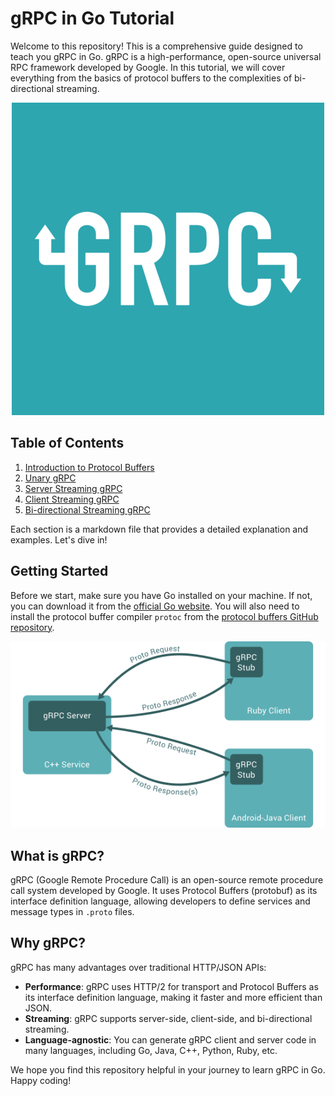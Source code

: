 
# gRPC in Go Tutorial

Welcome to this repository! This is a comprehensive guide designed to teach you gRPC in Go. gRPC is a high-performance, open-source universal RPC framework developed by Google. In this tutorial, we will cover everything from the basics of protocol buffers to the complexities of bi-directional streaming.

<div style="text-align:center">
    <img src="./images/grpc-logo.png" alt="docker logo">
</div>

## Table of Contents

1. [Introduction to Protocol Buffers](./protobuf.md)
2. [Unary gRPC](./unary.md)
3. [Server Streaming gRPC](./server_streaming.md)
4. [Client Streaming gRPC](./client_streaming.md)
5. [Bi-directional Streaming gRPC](./bidirectional_streaming.md)

Each section is a markdown file that provides a detailed explanation and examples. Let's dive in!

## Getting Started

Before we start, make sure you have Go installed on your machine. If not, you can download it from the [official Go website](https://golang.org/dl/). You will also need to install the protocol buffer compiler `protoc` from the [protocol buffers GitHub repository](https://github.com/protocolbuffers/protobuf).

<div style="text-align:center">
    <img src="./images/landing-2.png" alt="docker logo">
</div>

## What is gRPC?

gRPC (Google Remote Procedure Call) is an open-source remote procedure call system developed by Google. It uses Protocol Buffers (protobuf) as its interface definition language, allowing developers to define services and message types in `.proto` files.

## Why gRPC?

gRPC has many advantages over traditional HTTP/JSON APIs:

- **Performance**: gRPC uses HTTP/2 for transport and Protocol Buffers as its interface definition language, making it faster and more efficient than JSON.
- **Streaming**: gRPC supports server-side, client-side, and bi-directional streaming.
- **Language-agnostic**: You can generate gRPC client and server code in many languages, including Go, Java, C++, Python, Ruby, etc.

We hope you find this repository helpful in your journey to learn gRPC in Go. Happy coding!



